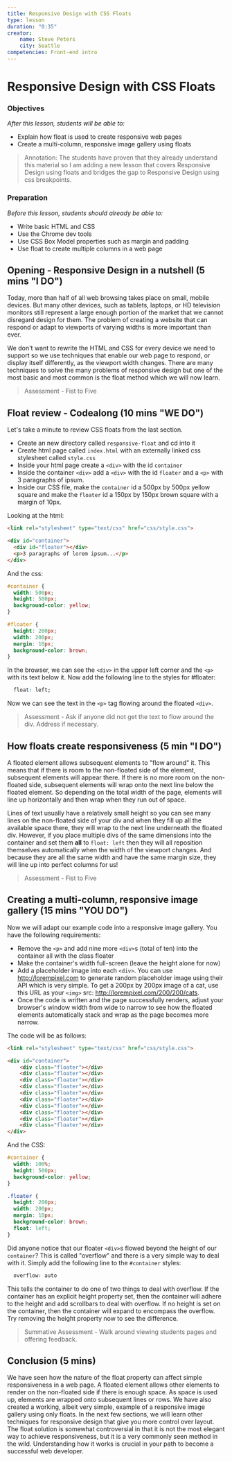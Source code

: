 ```yaml
---
title: Responsive Design with CSS Floats
type: lesson
duration: "0:35"
creator:
    name: Steve Peters
    city: Seattle
competencies: Front-end intro
---
```


# Responsive Design with CSS Floats

### Objectives
*After this lesson, students will be able to:*

- Explain how float is used to create responsive web pages
- Create a multi-column, responsive image gallery using floats

> Annotation: The students have proven that they already understand this material so I am adding a new lesson
> that covers Responsive Design using floats and bridges the gap to Responsive Design using css breakpoints.

### Preparation
*Before this lesson, students should already be able to:*

- Write basic HTML and CSS
- Use the Chrome dev tools
- Use CSS Box Model properties such as margin and padding
- Use float to create multiple columns in a web page

## Opening - Responsive Design in a nutshell (5 mins "I DO")

Today, more than half of all web browsing takes place on small, mobile devices. But many other devices, such as tablets, laptops, or HD television monitors still represent a large enough portion of the market that we cannot disregard design for them. The problem of creating a website that can respond or adapt to viewports of varying widths is more important than ever.

We don't want to rewrite the HTML and CSS for every device we need to support so we use techniques that enable our web page to respond, or display itself differently, as the viewport width changes. There are many techniques to solve the many problems of responsive design but one of the most basic and most common is the float method which we will now learn.

> Assessment - Fist to Five

## Float review - Codealong (10 mins "WE DO")

Let's take a minute to review CSS floats from the last section.

- Create an new directory called `responsive-float` and cd into it
- Create html page called `index.html` with an externally linked css stylesheet called `style.css`
- Inside your html page create a `<div>` with the id `container`
- Inside the container `<div>` add a `<div>` with the id `floater` and a `<p>` with 3 paragraphs of ipsum.
- Inside our CSS file, make the `container` id a 500px by 500px yellow square and make the `floater` id a 150px by 150px brown square with a margin of 10px.

Looking at the html:

```html
<link rel="stylesheet" type="text/css" href="css/style.css">

<div id="container">
  <div id="floater"></div>
  <p>3 paragraphs of lorem ipsum...</p>
</div>
```

And the css:

```css
#container {
  width: 500px;
  height: 500px;
  background-color: yellow;
}

#floater {
  height: 200px;
  width: 200px;
  margin: 10px;
  background-color: brown;
}
```

In the browser, we can see the `<div>` in the upper left corner and the `<p>` with its text below it. Now add the following line to the styles for #floater:

```css
  float: left;
```

Now we can see the text in the `<p>` tag flowing around the floated `<div>`.

> Assessment - Ask if anyone did not get the text to flow around the div. Address if necessary.

## How floats create responsiveness (5 min "I DO")

A floated element allows subsequent elements to "flow around" it. This means that if there is room to the non-floated side of the element, subsequent elements will appear there. If there is no more room on the non-floated side, subsequent elements will wrap onto the next line below the floated element. So depending on the total width of the page, elements will line up horizontally and then wrap when they run out of space.

Lines of text usually have a relatively small height so you can see many lines on the non-floated side of your div and when they fill up all the available space there, they will wrap to the next line underneath the floated div. However, if you place multiple divs of the same dimensions into the container and set them **all** to `float: left` then they will all reposition themselves automatically when the width of the viewport changes. And because they are all the same width and have the same margin size, they will line up into perfect columns for us!

> Assessment - Fist to Five

## Creating a multi-column, responsive image gallery (15 mins "YOU DO")

Now we will adapt our example code into a responsive image gallery. You have the following requirements:

* Remove the `<p>` and add nine more `<div>`s (total of ten) into the container all with the class floater
* Make the container's width full-screen (leave the height alone for now)
* Add a placeholder image into each `<div>`. You can use http://lorempixel.com to generate random placeholder image using their API which is very simple. To get a 200px by 200px image of a cat, use this URL as your `<img>` src: http://lorempixel.com/200/200/cats.
* Once the code is written and the page successfully renders, adjust your browser's window width from wide to narrow to see how the floated elements automatically stack and wrap as the page becomes more narrow.

The code will be as follows:

```html
<link rel="stylesheet" type="text/css" href="css/style.css">

<div id="container">
    <div class="floater"></div>
    <div class="floater"></div>
    <div class="floater"></div>
    <div class="floater"></div>
    <div class="floater"></div>
    <div class="floater"></div>
    <div class="floater"></div>
    <div class="floater"></div>
    <div class="floater"></div>
    <div class="floater"></div>
</div>
```

And the CSS:

```css
#container {
  width: 100%;
  height: 500px;
  background-color: yellow;
}

.floater {
  height: 200px;
  width: 200px;
  margin: 10px;
  background-color: brown;
  float: left;
}
```

Did anyone notice that our floater `<div>`s flowed beyond the height of our `container`? This is called "overflow" and there is a very simple way to deal with it. Simply add the following line to the `#container` styles:

```css
  overflow: auto
```

This tells the container to do one of two things to deal with overflow. If the container has an explicit height property set, then the container will adhere to the height and add scrollbars to deal with overflow. If no height is set on the container, then the container will expand to encompass the overflow. Try removing the height property now to see the difference.

> Summative Assessment - Walk around viewing students pages and offering feedback.

## Conclusion (5 mins)

We have seen how the nature of the float property can affect simple responsiveness in a web page. A floated element allows other elements to render on the non-floated side if there is enough space. As space is used up, elements are wrapped onto subsequent lines or rows. We have also created a working, albeit very simple, example of a responsive image gallery using only floats. In the next few sections, we will learn other techniques for responsive design that give you more control over layout. The float solution is somewhat controversial in that it is not the most elegant way to achieve responsiveness, but it is a very commonly seen method in the wild. Understanding how it works is crucial in your path to become a successful web developer.
